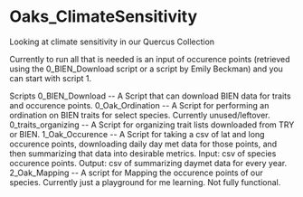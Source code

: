 # Oaks_ClimateSensitivity
Looking at climate sensitivity in our Quercus Collection

Currently to run all that is needed is an input of occurence points (retrieved using the 0_BIEN_Download script or a script by Emily Beckman) and you can start with script 1.

Scripts
0_BIEN_Download -- A Script that can download BIEN data for traits and occurence points.
0_Oak_Ordination -- A Script for performing an ordination on BIEN traits for select species. Currently unused/leftover.
0_traits_organizing -- A Script for organizing trait lists downloaded from TRY or BIEN.
1_Oak_Occurence -- A Script for taking a csv of lat and long occurence points, downloading daily day met data for those points, and then     summarizing that data into desirable metrics. Input: csv of species occurence points. Output: csv of summarizing daymet data for every year.
2_Oak_Mapping -- A script for Mapping the occurence points of our species. Currently just a playground for me learning. Not fully functional.
